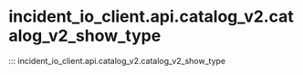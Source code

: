 # incident_io_client.api.catalog_v2.catalog_v2_show_type

::: incident_io_client.api.catalog_v2.catalog_v2_show_type